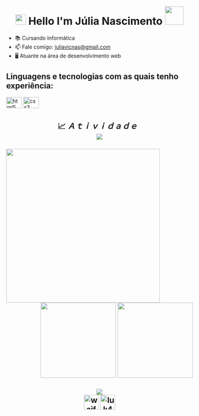 <h1 align="center">
<img src="https://media.giphy.com/media/hvRJCLFzcasrR4ia7z/giphy.gif" width="28">
Hello I'm Júlia Nascimento <img src="https://media.giphy.com/media/12oufCB0MyZ1Go/giphy.gif" width="50">
</h1>

- 📚 Cursando Informática
- 📫 Fale comigo: juliavicnas@gmail.com
- 🖥️ Atuante na área de desenvolvimento web

<h2>Linguagens e tecnologias com as quais tenho experiência:</h2>

<div align="left">
  <img src="https://cdn.jsdelivr.net/gh/devicons/devicon/icons/html5/html5-original.svg" height="30" width="42" alt="html5 logo"/>
  <img src="https://cdn.jsdelivr.net/gh/devicons/devicon/icons/css3/css3-original.svg" height="30" width="42" alt="css3 logo"/>
</div>

##

<h2 align="center">
  <detalhes abertos>
    <resumo>📈 <i>Ａｔｉｖｉｄａｄｅ</i></summary>  
    <br/>
    <img align="center" src="https://github-readme-activity-graph.cyclic.app/graph?username=julianascimento4&theme=tokyo-night&hide_border=true&show_icons=true&custom_title=julianascimento4%20Contribution%20Graph&cache_seconds=7200" />
    <br/><br/>
    <img align="left" height="415px" src="https://luk4x-github-readme-stats.vercel.app/api/top-langs?username=julianascimento4&langs_count=8&theme=tokyonight&hide_border=true&custom_title=julianascimento4%20Top %20Langs&cache_seconds=7200" />
    <div align="right">
      <img height="203px" src="https://luk4x-github-readme-stats.vercel.app/api?username=julianascimento4&theme=tokyonight&hide_border=true&show_icons=true&include_all_commits=true&count_private=true&custom_title=julianascimento4%20Github%20Stats&cache_seconds=7200" />
      <img height="203px" src="https://streak-stats.demolab.com?user=julianascimento4&theme=tokyonight&hide_border=true&cache_seconds=7200" />
    </div>
    <br/>
    <img align="center" src="https://luk4x-github-readme-stats.vercel.app/api/wakatime?username=julianascimento4&langs_count=8&theme=tokyonight&hide_border=true&cache_seconds=7200&api_domain=wakapi.dev&custom_title=julianascimento4%20Coding% 20 Horas" />
  </detalhes>
<br>

<img src="https://user-images.githubusercontent.com/86276393/202559929-a3048637-3de9-4b82-a61e-537a32de50fe.jpg" alt="waifu" height="40px" />
<img src="https://img.shields.io/github/license/julianascimento4/julianascimento4?style=for-the-badge&logo=unlicense&logoColor=lightgrey&color=70A5FD" alt="luk4x repo license" height="40px" / >

